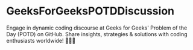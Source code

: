 # GeeksForGeeksPOTDDiscussion
Engage in dynamic coding discourse at Geeks for Geeks' Problem of the Day (POTD) on GitHub. Share insights, strategies &amp; solutions with coding enthusiasts worldwide! 🚀👩‍💻

